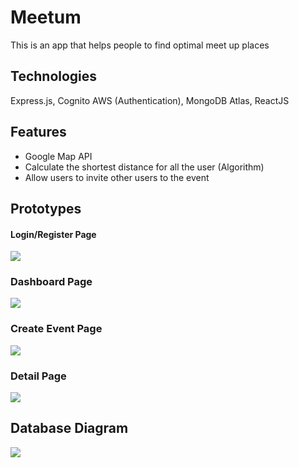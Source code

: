 # Meetum

This is an app that helps people to find optimal meet up places

## Technologies

Express.js, Cognito AWS (Authentication), MongoDB Atlas, ReactJS

## Features

-   Google Map API
-   Calculate the shortest distance for all the user (Algorithm)
-   Allow users to invite other users to the event

## Prototypes

#### Login/Register Page
![](https://i.imgur.com/tWleLZP.png)

### Dashboard Page
![](https://i.imgur.com/bqwf8DZ.png)

### Create Event Page
![](https://i.imgur.com/TOEgmx3.png)

### Detail Page
![](https://i.imgur.com/PYg0rZd.png)

## Database Diagram
![](https://i.imgur.com/E3PPVTN.png)
